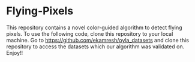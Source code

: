 # Flying-Pixels

This repository contains a novel color-guided algorithm to detect flying pixels. To use the following code, clone this repository to your local machine. Go to https://github.com/ekamresh/oyla_datasets and clone this repository to access the datasets which our algorithm was validated on. Enjoy!!